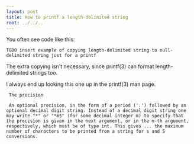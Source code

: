 ```yaml
---
layout: post
title: How to printf a length-delimited string
root: ../../..
---
```


You often see code like this:

    TODO insert example of copying length-delimited string to null-delimited string just for a printf

The extra copying isn't necessary, since printf(3) can format length-delimited strings too.

I always end up looking this one up in the printf(3) man page.

     The precision

     An optional precision, in the form of a period ('.') followed by an optional decimal digit string. Instead of a decimal digit string one may write "*" or "*m$" (for some decimal integer m) to specify that the precision is given in the next argument, or in the m-th argument, respectively, which must be of type int. This gives ... the maximum number of characters to be printed from a string for s and S conversions.

